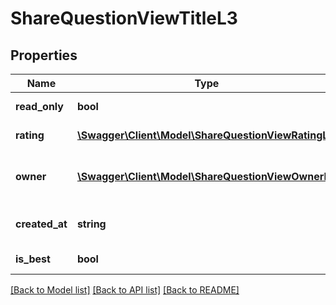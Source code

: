 # ShareQuestionViewTitleL3

## Properties
Name | Type | Description | Notes
------------ | ------------- | ------------- | -------------
**read_only** | **bool** | Is read only for this user | 
**rating** | [**\Swagger\Client\Model\ShareQuestionViewRatingL3**](ShareQuestionViewRatingL3.md) | Answer rating | 
**owner** | [**\Swagger\Client\Model\ShareQuestionViewOwnerL5**](ShareQuestionViewOwnerL5.md) | Return owner of answer object | 
**created_at** | **string** | Answer date of creation | 
**is_best** | **bool** | Is best answer | 

[[Back to Model list]](../README.md#documentation-for-models) [[Back to API list]](../README.md#documentation-for-api-endpoints) [[Back to README]](../README.md)


